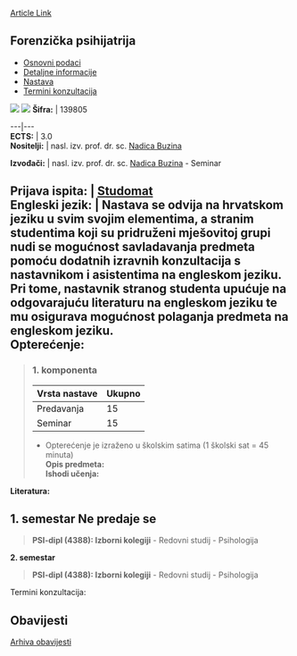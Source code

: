 [Article Link](https://www.fhs.hr/predmet/forpsi_a)

## Forenzička psihijatrija
  * [Osnovni podaci](https://www.fhs.hr/predmet/forpsi_a#v1id-904805_957462_1_0 "Osnovni podaci")
  * [Detaljne informacije](https://www.fhs.hr/predmet/forpsi_a#v1id-904805_957462_1_1 "Detaljne informacije")
  * [Nastava](https://www.fhs.hr/predmet/forpsi_a#v1id-904805_957462_1_2 "Nastava")
  * [Termini konzultacija](https://www.fhs.hr/predmet/forpsi_a#v1id-904805_957462_1_3 "Termini konzultacija")


[![](https://www.fhs.hr/img/flags/gif/hr.gif)](https://www.fhs.hr/predmet/forpsi_a) [![](https://www.fhs.hr/img/flags/gif/gb.gif)](https://www.fhs.hr/en/course/forpsy_a)
**Šifra:** |  139805  
  
---|---  
**ECTS:** |  3.0   
**Nositelji:** |  nasl. izv. prof. dr. sc. [Nadica Buzina](https://www.fhs.hr/djelatnik/nadica.buzina)   
  
**Izvođači:** |  nasl. izv. prof. dr. sc. [Nadica Buzina](https://www.fhs.hr/djelatnik/nadica.buzina) - Seminar  
  
**Prijava ispita:** |  [Studomat](http://www.isvu.hr/studomat)  
**Engleski jezik:** |  Nastava se odvija na hrvatskom jeziku u svim svojim elementima, a stranim studentima koji su pridruženi mješovitoj grupi nudi se mogućnost savladavanja predmeta pomoću dodatnih izravnih konzultacija s nastavnikom i asistentima na engleskom jeziku. Pri tome, nastavnik stranog studenta upućuje na odgovarajuću literaturu na engleskom jeziku te mu osigurava mogućnost polaganja predmeta na engleskom jeziku.   
**Opterećenje:**  
---  
> ### 1. komponenta
> | Vrsta nastave | Ukupno  
> ---|---  
> Predavanja | 15  
> Seminar | 15  
> * Opterećenje je izraženo u školskim satima (1 školski sat = 45 minuta)   
**Opis predmeta:**  
> **Ishodi učenja:**  

  
**Literatura:**  

  
**1. semestar** Ne predaje se  
---  
> **PSI-dipl (4388): Izborni kolegiji** - Redovni studij - Psihologija  
>   
  
**2. semestar**  
> **PSI-dipl (4388): Izborni kolegiji** - Redovni studij - Psihologija  
>   
Termini konzultacija: 


## Obavijesti
[Arhiva obavijesti](https://www.fhs.hr/predmet/forpsi_a?@=20rch#news_109885 "Arhiva obavijesti")
